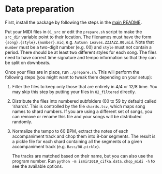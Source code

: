 # Data preparation

First, install the package by following the steps in the [main README](../README.md).

Put your MIDI files in `01_src` or edit the `prepare.sh` script to make the `src_dir` variable point to their location.
The filenames must have the form `{song}.{style}.{number}.mid`, e.g. `Autumn Leaves.ZZJAZZ.00.mid`. Note that `number`
must be a two-digit number (e.g. 00) and `style` must not contain a period. There should be at least two different
styles for each song.
The files need to have correct time signature and tempo information so that they can be split on downbeats.

Once your files are in place, run `./prepare.sh`. This will perform the following steps (you might want to tweak them
depending on your setup):

1. Filter the files to keep only those that are entirely in 4/4 or 12/8 time. You may skip this step by putting your files
   in `02_filtered` directly.
   
2. Distribute the files into numbered subfolders (00 to 59 by default) called ‘shards’. This is controlled by the file
   `shards.tsv`, which maps song names to shard numbers. If you are using a different set of songs, you can remove or rename
   this file and your songs will be distributed randomly.

3. Normalize the tempo to 60 BPM, extract the notes of each accompaniment track and chop them into 8-bar segments. The result
   is a pickle file for each shard containing all the segments of a given accompaniment track (e.g. `Bass/00.pickle`).

   The tracks are matched based on their name, but you can also use the program number.
   Run `python -m ismir2019_cifka.data.chop_midi -h` to see the available options.
